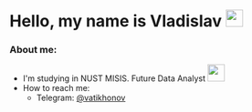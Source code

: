 <h1>
  Hello, my name is Vladislav
  <img src="https://media.giphy.com/media/hvRJCLFzcasrR4ia7z/giphy.gif" width="30px"/>
</h1>

### About me:
- I'm studying in NUST MISIS. Future Data Analyst <img src="https://media.giphy.com/media/WUlplcMpOCEmTGBtBW/giphy.gif" width="30">
- How to reach me:
  - Telegram: [@vatikhonov](https://t.me/vatikhonov)

<!--
**VladikTI/VladikTI** is a ✨ _special_ ✨ repository because its `README.md` (this file) appears on your GitHub profile.

Here are some ideas to get you started:

- 🔭 I’m currently working on ...
- 🌱 I’m currently learning ...
- 👯 I’m looking to collaborate on ...
- 🤔 I’m looking for help with ...
- 💬 Ask me about ...
- 📫 How to reach me: ...
- 😄 Pronouns: ...
- ⚡ Fun fact: ...
-->
